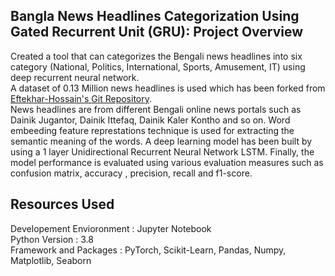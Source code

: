 ## Bangla News Headlines Categorization Using Gated Recurrent Unit (GRU): Project Overview
Created a tool that can categorizes the Bengali news headlines into six category (National, Politics, International, Sports, Amusement, IT) using deep recurrent neural network.<br />
A dataset of 0.13 Million news headlines is used which has been forked from [Eftekhar-Hossain's Git Repository](https://github.com/eftekhar-hossain/Bangla-News-Headlines-Categorization). <br />
News headlines are from different Bengali online news portals such as Dainik Jugantor, Dainik Ittefaq, Dainik Kaler Kontho and so on.
Word embeeding feature represtations technique is used for extracting the semantic meaning of the words.
A deep learning model has been built by using a 1 layer Unidirectional Recurrent Neural Network LSTM.
Finally, the model performance is evaluated using various evaluation measures such as confusion matrix, accuracy , precision, recall and f1-score.<br />
## Resources Used
Developement Envioronment : Jupyter Notebook <br />
Python Version : 3.8 <br />
Framework and Packages : PyTorch, Scikit-Learn, Pandas, Numpy, Matplotlib, Seaborn <br />
